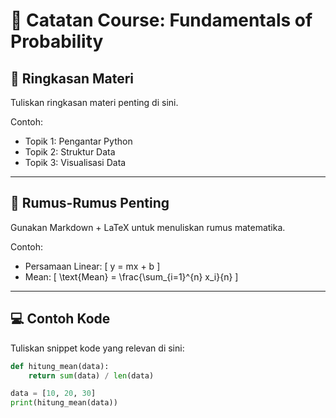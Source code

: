 # 📖 Catatan Course: Fundamentals of Probability

## 📌 Ringkasan Materi

Tuliskan ringkasan materi penting di sini.

Contoh:
- Topik 1: Pengantar Python
- Topik 2: Struktur Data
- Topik 3: Visualisasi Data

---

## 📝 Rumus-Rumus Penting

Gunakan Markdown + LaTeX untuk menuliskan rumus matematika.

Contoh:
- Persamaan Linear:
  \[
  y = mx + b
  \]
- Mean:
  \[
  \text{Mean} = \frac{\sum_{i=1}^{n} x_i}{n}
  \]

---

## 💻 Contoh Kode

Tuliskan snippet kode yang relevan di sini:

```python
def hitung_mean(data):
    return sum(data) / len(data)

data = [10, 20, 30]
print(hitung_mean(data))